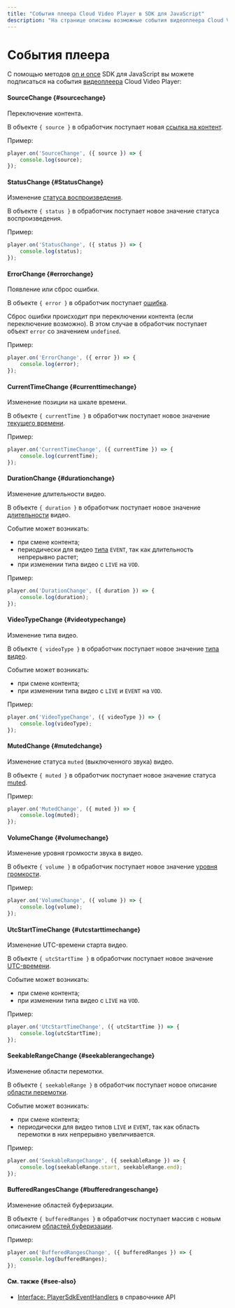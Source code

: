 ```yaml
---
title: "События плеера Cloud Video Player в SDK для JavaScript"
description: "На странице описаны возможные события видеоплеера Cloud Video Player, на которые можно подписаться в SDK для JavaScript."
---
```


# События плеера

С помощью методов [on и once](./player-methods.md#subscribe-methods) SDK для JavaScript вы можете подписаться на события [видеоплеера](../../concepts/player.md) Cloud Video Player:

#### SourceChange {#sourcechange}

Переключение контента.

В объекте `{ source }` в обработчик поступает новая [ссылка на контент](./player-state.md#state-source).

Пример:

```javascript
player.on('SourceChange', ({ source }) => {
    console.log(source);
});
```

#### StatusChange {#StatusChange}

Изменение [статуса воспроизведения](./player-state.md#state-status).

В объекте `{ status }` в обработчик поступает новое значение статуса воспроизведения.

Пример:

```javascript
player.on('StatusChange', ({ status }) => {
    console.log(status);
});
```

#### ErrorChange {#errorchange}

Появление или сброс ошибки.

В объекте `{ error }` в обработчик поступает [ошибка](./player-state.md#state-error).

Сброс ошибки происходит при переключении контента (если переключение возможно). В этом случае в обработчик поступает объект `error` со значением `undefined`.

Пример:

```javascript
player.on('ErrorChange', ({ error }) => {
    console.log(error);
});
```

#### CurrentTimeChange {#currenttimechange}

Изменение позиции на шкале времени.

В объекте `{ currentTime }` в обработчик поступает новое значение [текущего времени](./player-state.md#state-currentTime).

Пример:
```javascript
player.on('CurrentTimeChange', ({ currentTime }) => {
    console.log(currentTime);
});
```

#### DurationChange {#durationchange}

Изменение длительности видео.

В объекте `{ duration }` в обработчик поступает новое значение [длительности](./player-state.md#state-duration) видео.

Событие может возникать:
* при смене контента;
* периодически для видео [типа](./player-state.md#video-type-desc) `EVENT`, так как длительность непрерывно растет;
* при изменении типа видео с `LIVE` на `VOD`.

Пример:
```javascript
player.on('DurationChange', ({ duration }) => {
    console.log(duration);
});
```

#### VideoTypeChange {#videotypechange}

Изменение типа видео.

В объекте `{ videoType }` в обработчик поступает новое значение [типа видео](./player-state.md#state-videoType).

Событие может возникать:
* при смене контента;
* при изменении типа видео с `LIVE` и `EVENT` на `VOD`.

Пример:
```javascript
player.on('VideoTypeChange', ({ videoType }) => {
    console.log(videoType);
});
```

#### MutedChange {#mutedchange}

Изменение статуса `muted` (выключенного звука) видео.

В объекте `{ muted }` в обработчик поступает новое значение статуса [muted](./player-state.md#state-muted).

Пример:

```javascript
player.on('MutedChange', ({ muted }) => {
    console.log(muted);
});
```

#### VolumeChange {#volumechange}

Изменение уровня громкости звука в видео.

В объекте `{ volume }` в обработчик поступает новое значение [уровня громкости](./player-state.md#state-volume).

Пример:
```javascript
player.on('VolumeChange', ({ volume }) => {
    console.log(volume);
});
```

#### UtcStartTimeChange {#utcstarttimechange}

Изменение UTC-времени старта видео.

В объекте `{ utcStartTime }` в обработчик поступает новое значение [UTC-времени](./player-state.md#state-utcStartTime).

Событие может возникать:
* при смене контента;
* при изменении типа видео с `LIVE` на `VOD`.

Пример:

```javascript
player.on('UtcStartTimeChange', ({ utcStartTime }) => {
    console.log(utcStartTime);
});
```

#### SeekableRangeChange {#seekablerangechange}

Изменение области перемотки.

В объекте `{ seekableRange }` в обработчик поступает новое описание [области перемотки](./player-state.md#state-seekableRange).

Событие может возникать:
* при смене контента;
* периодически для видео типов `LIVE` и `EVENT`, так как область перемотки в них непрерывно увеличивается.

Пример:

```javascript
player.on('SeekableRangeChange', ({ seekableRange }) => {
    console.log(seekableRange.start, seekableRange.end);
});
```

#### BufferedRangesChange {#bufferedrangeschange}

Изменение областей буферизации.

В объекте `{ bufferedRanges }` в обработчик поступает массив с новым описанием [областей буферизации](./player-state.md#state-bufferedRanges).

Пример:

```javascript
player.on('BufferedRangesChange', ({ bufferedRanges }) => {
    console.log(bufferedRanges);
});
```


#### См. также {#see-also}

* [Interface: PlayerSdkEventHandlers](../../api-ref/javascript/interfaces/PlayerSdkEventHandlers.md) в справочнике API